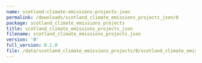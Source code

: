 ```yaml
---
name: scotland-climate-emissions-projects-json
permalink: /downloads/scotland_climate_emissions_projects_json/0
package: scotland_climate_emissions_projects
title: scotland_climate_emissions_projects_json
filename: scotland_climate_emissions_projects.json
version: '0'
full_version: 0.1.0
file: /data/scotland_climate_emissions_projects/0/scotland_climate_emissions_projects.json
---
```


